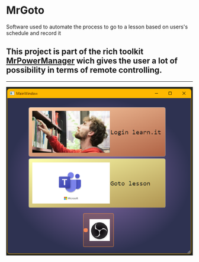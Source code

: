 # MrGoto
Software used to automate the process to go to a lesson based on users's schedule and record it 

## This project is part of the rich toolkit [**MrPowerManager**](https://github.com/MrPio/MrPowerManagerClient) wich gives the user a lot of possibility in terms of remote controlling.
***
![Logo](img/logo.png)
